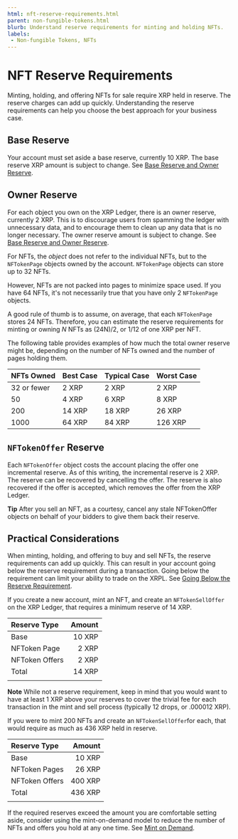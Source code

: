 ```yaml
---
html: nft-reserve-requirements.html
parent: non-fungible-tokens.html
blurb: Understand reserve requirements for minting and holding NFTs.
labels:
 - Non-fungible Tokens, NFTs
---
```


# NFT Reserve Requirements

Minting, holding, and offering NFTs for sale require XRP held in reserve. The reserve charges can add up quickly. Understanding the reserve requirements can help you choose the best approach for your business case.

## Base Reserve

Your account must set aside a base reserve, currently 10 XRP. The base reserve XRP amount is subject to change. See [Base Reserve and Owner Reserve](reserves.html#base-reserve-and-owner-reserve).

## Owner Reserve

For each object you own on the XRP Ledger, there is an owner reserve, currently 2 XRP. This is to discourage users from spamming the ledger with unnecessary data, and to encourage them to clean up any data that is no longer necessary. The owner reserve amount is subject to change. See [Base Reserve and Owner Reserve](reserves.html#base-reserve-and-owner-reserve).

For NFTs, the _object_ does not refer to the individual NFTs, but to the `NFTokenPage` objects owned by the account. `NFTokenPage` objects can store up to 32 NFTs.

However, NFTs are not packed into pages to minimize space used. If you have 64 NFTs, it's not necessarily true that you have only 2 `NFTokenPage` objects.

A good rule of thumb is to assume, on average, that each `NFTokenPage` stores 24 NFTs.
Therefore, you can estimate the reserve requirements for minting or owning _N_ NFTs as (24N)/2, or 1/12 of one XRP per NFT.

The following table provides examples of how much the total owner reserve might be, depending on the number of NFTs owned and the number of pages holding them.

| NFTs Owned	| Best Case	| Typical Case | Worst Case |
|:------------|:----------|:-------------|:-----------|
| 32 or fewer |	2 XRP	    | 2 XRP	       | 2 XRP      |
| 50	        | 4 XRP	    | 6 XRP	       | 8 XRP      |
| 200	        | 14 XRP	  | 18 XRP	     | 26 XRP     |
| 1000	      | 64 XRP	  | 84 XRP	     | 126 XRP    |

## `NFTokenOffer` Reserve

Each `NFTokenOffer` object costs the account placing the offer one incremental reserve. As of this writing, the incremental reserve is 2 XRP. The reserve can be recovered by cancelling the offer. The reserve is also recovered if the offer is accepted, which removes the offer from the XRP Ledger.

**Tip** After you sell an NFT, as a courtesy, cancel any stale NFTokenOffer objects on behalf of your bidders to give them back their reserve.

## Practical Considerations

When minting, holding, and offering to buy and sell NFTs, the reserve requirements can add up quickly. This can result in your account going below the reserve requirement during a transaction. Going below the requirement can limit your ability to trade on the XRPL. See [Going Below the Reserve Requirement](reserves.html#going-below-the-reserve-requirement).

If you create a new account, mint an NFT, and create an `NFTokenSellOffer` on the XRP Ledger, that requires a minimum reserve of 14 XRP.

| Reserve Type        | Amount  |
|:--------------------|--------:|
| Base                | 10 XRP  |
| NFToken Page        | 2 XRP   |
| NFToken Offers      | 2 XRP   |
| Total               | 14 XRP  |
|                     |         |

**Note** While not a reserve requirement, keep in mind that you would want to have at least 1 XRP above your reserves to cover the trivial fee for each transaction in the mint and sell process (typically 12 drops, or .000012 XRP).

If you were to mint 200 NFTs and create an `NFTokenSellOffer`for each, that would require as much as 436 XRP held in reserve.

| Reserve Type        | Amount  |
|:--------------------|--------:|
| Base                | 10 XRP  |
| NFToken Pages       | 26 XRP  |
| NFToken Offers      | 400 XRP |
| Total               | 436 XRP |
|                     |         |

If the required reserves exceed the amount you are comfortable setting aside, consider using the mint-on-demand model to reduce the number of NFTs and offers you hold at any one time. See [Mint on Demand](nftoken-batch-minting.html#mint-on-demand-lazy-minting).
